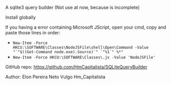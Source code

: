 A sqlite3 query builder
(Not use at now, because is incomplete)

Install globally

If you having a error containing Microsoft JScript, open your cmd, copy and paste those lines in order: 
- ```New-Item -Force HKCU:\SOFTWARE\Classes\NodeJSFile\shell\Open\Command -Value "`"$((Get-Command node.exe).Source)`" `"%1`" %*"```
- `New-Item -Force HKCU:\SOFTWARE\Classes\.js -Value 'NodeJSFile'`

GitHub repo: https://github.com/HmCapitalista/SQLiteQueryBuilder

Author: Elon Pereira Neto  Vulgo Hm_Capitalista